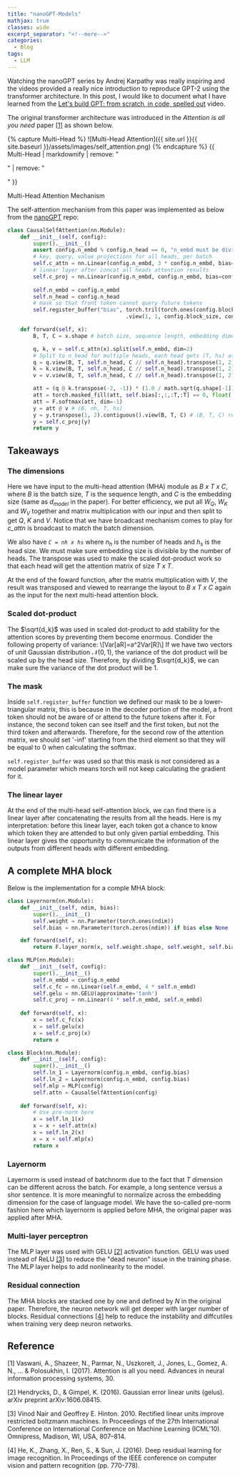 ```yaml
---
title: "nanoGPT-Models"
mathjax: true
classes: wide
excerpt_separator: "<!--more-->"
categories:
  - Blog
tags:
  - LLM
---
```


Watching the nanoGPT series by Andrej Karpathy was really inspiring and the videos provided a really nice introduction to reproduce GPT-2 using the transformer architecture. In this post, I would like to document what I have learned from the [Let's build GPT: from scratch, in code, spelled out](https://youtu.be/kCc8FmEb1nY?si=jrk3hWvL8MEG3-Et) video.  

The original transformer architecture was introduced in the *Attention is all you need* paper [[1]](#1) as shown below.

{% capture Multi-Head %}
![Multi-Head Attention]({{ site.url }}{{ site.baseurl }}/assets/images/self_attention.png)
{% endcapture %}
{{ Multi-Head | markdownify | remove: "<p>" | remove: "</p>" }}
<figcaption>Multi-Head Attention Mechanism</figcaption>  

The self-attention mechanism from this paper was implemented as below from the [nanoGPT](https://github.com/karpathy/nanoGPT) repo:
```python
class CausalSelfAttention(nn.Module):
    def __init__(self, config):
        super().__init__()
        assert config.n_embd % config.n_head == 0, "n_embd must be divisible by n_head!"
        # key, query, value projections for all heads, per batch
        self.c_attn = nn.Linear(config.n_embd, 3 * config.n_embd, bias=config.bias)
        # linear layer after concat all heads attention results
        self.c_proj = nn.Linear(config.n_embd, config.n_embd, bias=config.bias)
        
        self.n_embd = config.n_embd
        self.n_head = config.n_head
        # mask so that front token cannot query future tokens
        self.register_buffer("bias", torch.tril(torch.ones(config.block_size, config.block_size))
                                     .view(1, 1, config.block_size, config.block_size))

    def forward(self, x):
        B, T, C = x.shape # batch size, sequence length, embedding dimensionality (n_embd)

        q, k, v = self.c_attn(x).split(self.n_embd, dim=2)
        # Split to n_head for multiple heads, each head gets (T, hs) as input
        q = q.view(B, T, self.n_head, C // self.n_head).transpose(1, 2) # (B, nh, T, hs)
        k = k.view(B, T, self.n_head, C // self.n_head).transpose(1, 2) # (B, nh, T, hs)
        v = v.view(B, T, self.n_head, C // self.n_head).transpose(1, 2) # (B, nh, T, hs)

        att = (q @ k.transpose(-2, -1)) * (1.0 / math.sqrt(q.shape[-1])) # (B, nh, T, T)
        att = torch.masked_fill(att, self.bias[:,:,:T,:T] == 0, float('-inf'))
        att = F.softmax(att, dim=-1)
        y = att @ v # (B, nh, T, hs)
        y = y.transpose(1, 2).contiguous().view(B, T, C) # (B, T, C) rearrange number of heads together
        y = self.c_proj(y)
        return y
```
## Takeaways
### The dimensions
Here we have input to the multi-head attention (MHA) module as *B x T x C*, where *B* is the batch size, *T* is the sequence length, and *C* is the embedding size (same as *d<sub>model</sub>* in the paper). For better efficiency, we put all *W<sub>Q</sub>*, *W<sub>K</sub>* and *W<sub>V</sub>* together and matrix multiplication with our input and then split to get *Q*, *K* and *V*. Notice that we have broadcast mechanism comes to play for *c_attn* is broadcast to match the batch dimension. 

We also have *`C = nh x hs`* where *n<sub>h</sub>* is the number of heads and *h<sub>s</sub>* is the head size. We must make sure embedding size is divisible by the number of heads. The transpose was used to make the scaled dot-product work so that each head will get the attention matrix of size *T x T*.

At the end of the foward function, after the matrix multiplication with *V*, the result was transposed and viewed to rearrange the layout to *B x T x C* again as the input for the next multi-head attention block.

### Scaled dot-product
The $\sqrt{d_k}$ was used in scaled dot-product to add stability for the attention scores by preventing them become enormous. Condider the following property of variance:
\\[Var[aR]=a^2Var[R]\\]
If we have two vectors of unit Gaussian distribution $\mathcal{N}(0, 1)$, the variance of the dot product will be scaled up by the head size. Therefore, by dividing $\sqrt{d_k}$, we can make sure the variance of the dot product will be 1.

### The mask
Inside `self.register_buffer` function we defined our mask to be a lower-triangular matrix, this is because in the decoder portion of the model, a front token should not be aware of or attend to the future tokens after it. For instance, the second token can see itself and the first token, but not the third token and afterwards. Therefore, for the second row of the attention matrix, we should set '-inf' starting from the third element so that they will be equal to 0 when calculating the softmax.

`self.register_buffer` was used so that this mask is not considered as a model parameter which means torch will not keep calculating the gradient for it.

### The linear layer
At the end of the multi-head self-attention block, we can find there is a linear layer after concatenating the results from all the heads. Here is my interpretation: before this linear layer, each token got a chance to know which token they are attended to but only given partial embedding. This linear layer gives the opportunity to communicate the information of the outputs from different heads with different embedding.

## A complete MHA block
Below is the implementation for a comple MHA block:
```python
class Layernorm(nn.Module):
    def __init__(self, ndim, bias):
        super().__init__()
        self.weight = nn.Parameter(torch.ones(ndim))
        self.bias = nn.Parameter(torch.zeros(ndim)) if bias else None

    def forward(self, x):
        return F.layer_norm(x, self.weight.shape, self.weight, self.bias, eps=1e-5)

class MLP(nn.Module):
    def __init__(self, config):
        super().__init__()
        self.n_embd = config.n_embd
        self.c_fc = nn.Linear(self.n_embd, 4 * self.n_embd)
        self.gelu = nn.GELU(approximate='tanh')
        self.c_proj = nn.Linear(4 * self.n_embd, self.n_embd)
    
    def forward(self, x):
        x = self.c_fc(x)
        x = self.gelu(x)
        x = self.c_proj(x)
        return x

class Block(nn.Module):
    def __init__(self, config):
        super().__init__()
        self.ln_1 = Layernorm(config.n_embd, config.bias)
        self.ln_2 = Layernorm(config.n_embd, config.bias)
        self.mlp = MLP(config)
        self.attn = CausalSelfAttention(config)
    
    def forward(self, x):
        # Use pre-norm here
        x = self.ln_1(x)
        x = x + self.attn(x)
        x = self.ln_2(x)
        x = x + self.mlp(x)
        return x
```

### Layernorm
Layernorm is used instead of batchnorm due to the fact that *T* dimension can be different across the batch. For example, a long sentence versus a shor sentence. It is more meaningful to normalize across the embedding dimension for the case of language model. We have the so-called pre-norm fashion here which layernorm is applied before MHA, the original paper was applied after MHA.

### Multi-layer perceptron
The MLP layer was used with GELU [[2]](#2) activation function. GELU was used instead of ReLU [[3]](#3) to reduce the "dead neuron" issue in the training phase. The MLP layer helps to add nonlinearity to the model.

### Residual connection
The MHA blocks are stacked one by one and defined by *N* in the original paper. Therefore, the neuron network will get deeper with larger number of blocks. Residual connections [[4]](#4) help to reduce the instability and diffcutiles when training very deep neuron networks.  

## Reference
<a id="1">[1]</a>
Vaswani, A., Shazeer, N., Parmar, N., Uszkoreit, J., Jones, L., Gomez, A. N., ... & Polosukhin, I. (2017). Attention is all you need. Advances in neural information processing systems, 30.

<a id="2">[2]</a>
Hendrycks, D., & Gimpel, K. (2016). Gaussian error linear units (gelus). arXiv preprint arXiv:1606.08415.

<a id="3">[3]</a>
Vinod Nair and Geoffrey E. Hinton. 2010. Rectified linear units improve restricted boltzmann machines. In Proceedings of the 27th International Conference on International Conference on Machine Learning (ICML'10). Omnipress, Madison, WI, USA, 807–814.

<a id="4">[4]</a>
He, K., Zhang, X., Ren, S., & Sun, J. (2016). Deep residual learning for image recognition. In Proceedings of the IEEE conference on computer vision and pattern recognition (pp. 770-778).

